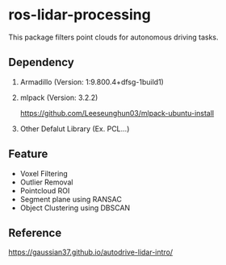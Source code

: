 # ros-lidar-processing

This package filters point clouds for autonomous driving tasks.

## Dependency
1. Armadillo (Version: 1:9.800.4+dfsg-1build1)
2. mlpack (Version: 3.2.2)

   https://github.com/Leeseunghun03/mlpack-ubuntu-install
4. Other Defalut Library (Ex. PCL...)

## Feature
- Voxel Filtering
- Outlier Removal
- Pointcloud ROI
- Segment plane using RANSAC
- Object Clustering using DBSCAN

## Reference
https://gaussian37.github.io/autodrive-lidar-intro/
